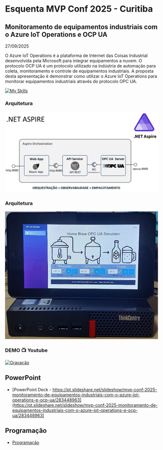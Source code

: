 # Esquenta MVP Conf 2025 - Curitiba

## Monitoramento de equipamentos industriais com o Azure IoT Operations e OCP UA

27/09/2025

O Azure IoT Operations é a plataforma de Internet das Coisas Industrial desenvolvida pela Microsoft para integrar equipamentos a nuvem. O protocolo OCP UA é um protocolo utilizado na indústria de automação para coleta, monitoramento e controle de equipamentos industriais. A proposta desta apresentação é demonstrar como utilizar o Azure IoT Operations para monitorar equipamentos industriais através do protocolo OPC UA.

[![My Skills](https://skillicons.dev/icons?i=azure,dotnet,docker,linux,raspberrypi)](https://skillicons.dev)

### Arquitetura
![Arquitetura](./img/arquitetura.png)

### Arquitetura
![Dipositivo](./img/dispositivo.jpg)

### DEMO 📺 Youtube
[![Gravação](https://img.youtube.com/vi/_BE27o_1SoA/0.jpg)](https://youtu.be/_BE27o_1SoA)


## PowerPoint
- [PowerPoint Deck - https://pt.slideshare.net/slideshow/mvp-conf-2025-monitoramento-de-equipamentos-industriais-com-o-azure-iot-operations-e-ocp-ua/283448963](https://pt.slideshare.net/slideshow/mvp-conf-2025-monitoramento-de-equipamentos-industriais-com-o-azure-iot-operations-e-ocp-ua/283448963)

## Programação
- [Programação](https://www.hubingressos.com.br/evento/mvpconfcuritiba)